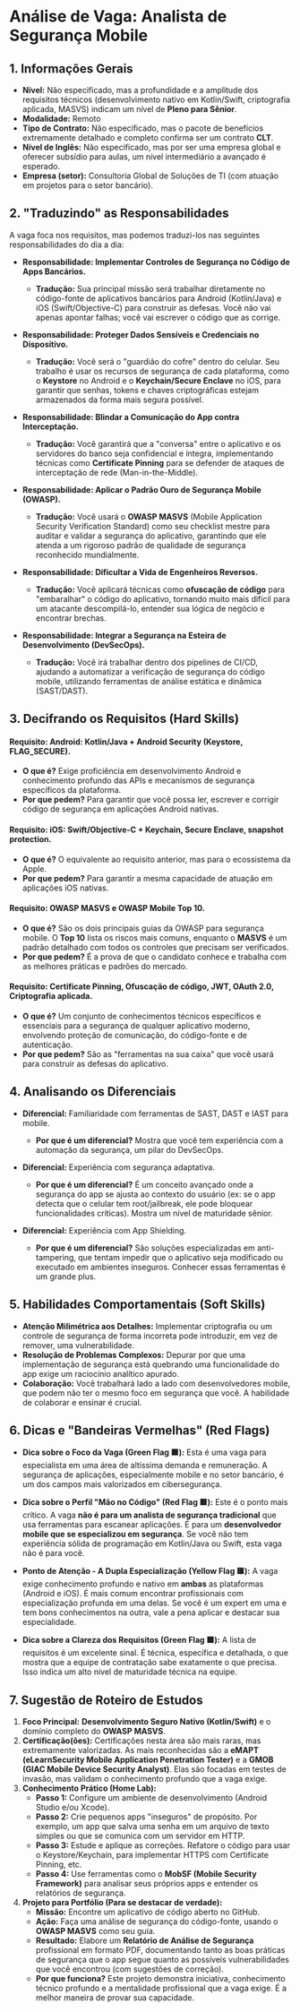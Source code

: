 # Análise de Vaga: Analista de Segurança Mobile

## 1. Informações Gerais
* **Nível:** Não especificado, mas a profundidade e a amplitude dos requisitos técnicos (desenvolvimento nativo em Kotlin/Swift, criptografia aplicada, MASVS) indicam um nível de **Pleno para Sênior**.
* **Modalidade:** Remoto
* **Tipo de Contrato:** Não especificado, mas o pacote de benefícios extremamente detalhado e completo confirma ser um contrato **CLT**.
* **Nível de Inglês:** Não especificado, mas por ser uma empresa global e oferecer subsídio para aulas, um nível intermediário a avançado é esperado.
* **Empresa (setor):** Consultoria Global de Soluções de TI (com atuação em projetos para o setor bancário).

## 2. "Traduzindo" as Responsabilidades
A vaga foca nos requisitos, mas podemos traduzi-los nas seguintes responsabilidades do dia a dia:

* **Responsabilidade: Implementar Controles de Segurança no Código de Apps Bancários.**
    * **Tradução:** Sua principal missão será trabalhar diretamente no código-fonte de aplicativos bancários para Android (Kotlin/Java) e iOS (Swift/Objective-C) para construir as defesas. Você não vai apenas apontar falhas; você vai escrever o código que as corrige.

* **Responsabilidade: Proteger Dados Sensíveis e Credenciais no Dispositivo.**
    * **Tradução:** Você será o "guardião do cofre" dentro do celular. Seu trabalho é usar os recursos de segurança de cada plataforma, como o **Keystore** no Android e o **Keychain/Secure Enclave** no iOS, para garantir que senhas, tokens e chaves criptográficas estejam armazenados da forma mais segura possível.

* **Responsabilidade: Blindar a Comunicação do App contra Interceptação.**
    * **Tradução:** Você garantirá que a "conversa" entre o aplicativo e os servidores do banco seja confidencial e íntegra, implementando técnicas como **Certificate Pinning** para se defender de ataques de interceptação de rede (Man-in-the-Middle).

* **Responsabilidade: Aplicar o Padrão Ouro de Segurança Mobile (OWASP).**
    * **Tradução:** Você usará o **OWASP MASVS** (Mobile Application Security Verification Standard) como seu checklist mestre para auditar e validar a segurança do aplicativo, garantindo que ele atenda a um rigoroso padrão de qualidade de segurança reconhecido mundialmente.

* **Responsabilidade: Dificultar a Vida de Engenheiros Reversos.**
    * **Tradução:** Você aplicará técnicas como **ofuscação de código** para "embaralhar" o código do aplicativo, tornando muito mais difícil para um atacante descompilá-lo, entender sua lógica de negócio e encontrar brechas.

* **Responsabilidade: Integrar a Segurança na Esteira de Desenvolvimento (DevSecOps).**
    * **Tradução:** Você irá trabalhar dentro dos pipelines de CI/CD, ajudando a automatizar a verificação de segurança do código mobile, utilizando ferramentas de análise estática e dinâmica (SAST/DAST).

## 3. Decifrando os Requisitos (Hard Skills)

#### Requisito: Android: Kotlin/Java + Android Security (Keystore, FLAG_SECURE).
* **O que é?** Exige proficiência em desenvolvimento Android e conhecimento profundo das APIs e mecanismos de segurança específicos da plataforma.
* **Por que pedem?** Para garantir que você possa ler, escrever e corrigir código de segurança em aplicações Android nativas.

#### Requisito: iOS: Swift/Objective-C + Keychain, Secure Enclave, snapshot protection.
* **O que é?** O equivalente ao requisito anterior, mas para o ecossistema da Apple.
* **Por que pedem?** Para garantir a mesma capacidade de atuação em aplicações iOS nativas.

#### Requisito: OWASP MASVS e OWASP Mobile Top 10.
* **O que é?** São os dois principais guias da OWASP para segurança mobile. O **Top 10** lista os riscos mais comuns, enquanto o **MASVS** é um padrão detalhado com todos os controles que precisam ser verificados.
* **Por que pedem?** É a prova de que o candidato conhece e trabalha com as melhores práticas e padrões do mercado.

#### Requisito: Certificate Pinning, Ofuscação de código, JWT, OAuth 2.0, Criptografia aplicada.
* **O que é?** Um conjunto de conhecimentos técnicos específicos e essenciais para a segurança de qualquer aplicativo moderno, envolvendo proteção de comunicação, do código-fonte e de autenticação.
* **Por que pedem?** São as "ferramentas na sua caixa" que você usará para construir as defesas do aplicativo.

## 4. Analisando os Diferenciais

* **Diferencial:** Familiaridade com ferramentas de SAST, DAST e IAST para mobile.
    * **Por que é um diferencial?** Mostra que você tem experiência com a automação da segurança, um pilar do DevSecOps.

* **Diferencial:** Experiência com segurança adaptativa.
    * **Por que é um diferencial?** É um conceito avançado onde a segurança do app se ajusta ao contexto do usuário (ex: se o app detecta que o celular tem root/jailbreak, ele pode bloquear funcionalidades críticas). Mostra um nível de maturidade sênior.

* **Diferencial:** Experiência com App Shielding.
    * **Por que é um diferencial?** São soluções especializadas em anti-tampering, que tentam impedir que o aplicativo seja modificado ou executado em ambientes inseguros. Conhecer essas ferramentas é um grande plus.

## 5. Habilidades Comportamentais (Soft Skills)
* **Atenção Milimétrica aos Detalhes:** Implementar criptografia ou um controle de segurança de forma incorreta pode introduzir, em vez de remover, uma vulnerabilidade.
* **Resolução de Problemas Complexos:** Depurar por que uma implementação de segurança está quebrando uma funcionalidade do app exige um raciocínio analítico apurado.
* **Colaboração:** Você trabalhará lado a lado com desenvolvedores mobile, que podem não ter o mesmo foco em segurança que você. A habilidade de colaborar e ensinar é crucial.

## 6. Dicas e "Bandeiras Vermelhas" (Red Flags)

* **Dica sobre o Foco da Vaga (Green Flag 🟩):** Esta é uma vaga para especialista em uma área de altíssima demanda e remuneração. A segurança de aplicações, especialmente mobile e no setor bancário, é um dos campos mais valorizados em cibersegurança.

* **Dica sobre o Perfil "Mão no Código" (Red Flag 🟥):** Este é o ponto mais crítico. A vaga **não é para um analista de segurança tradicional** que usa ferramentas para escanear aplicações. É para um **desenvolvedor mobile que se especializou em segurança**. Se você não tem experiência sólida de programação em Kotlin/Java ou Swift, esta vaga não é para você.

* **Ponto de Atenção - A Dupla Especialização (Yellow Flag 🟨):** A vaga exige conhecimento profundo e nativo em **ambas** as plataformas (Android e iOS). É mais comum encontrar profissionais com especialização profunda em uma delas. Se você é um expert em uma e tem bons conhecimentos na outra, vale a pena aplicar e destacar sua especialidade.

* **Dica sobre a Clareza dos Requisitos (Green Flag 🟩):** A lista de requisitos é um excelente sinal. É técnica, específica e detalhada, o que mostra que a equipe de contratação sabe exatamente o que precisa. Isso indica um alto nível de maturidade técnica na equipe.

## 7. Sugestão de Roteiro de Estudos
1.  **Foco Principal:** **Desenvolvimento Seguro Nativo (Kotlin/Swift)** e o domínio completo do **OWASP MASVS**.
2.  **Certificação(ões):** Certificações nesta área são mais raras, mas extremamente valorizadas. As mais reconhecidas são a **eMAPT (eLearnSecurity Mobile Application Penetration Tester)** e a **GMOB (GIAC Mobile Device Security Analyst)**. Elas são focadas em testes de invasão, mas validam o conhecimento profundo que a vaga exige.
3.  **Conhecimento Prático (Home Lab):**
    * **Passo 1:** Configure um ambiente de desenvolvimento (Android Studio e/ou Xcode).
    * **Passo 2:** Crie pequenos apps "inseguros" de propósito. Por exemplo, um app que salva uma senha em um arquivo de texto simples ou que se comunica com um servidor em HTTP.
    * **Passo 3:** Estude e aplique as correções. Refatore o código para usar o Keystore/Keychain, para implementar HTTPS com Certificate Pinning, etc.
    * **Passo 4:** Use ferramentas como o **MobSF (Mobile Security Framework)** para analisar seus próprios apps e entender os relatórios de segurança.
4.  **Projeto para Portfólio (Para se destacar de verdade):**
    * **Missão:** Encontre um aplicativo de código aberto no GitHub.
    * **Ação:** Faça uma análise de segurança do código-fonte, usando o **OWASP MASVS** como seu guia.
    * **Resultado:** Elabore um **Relatório de Análise de Segurança** profissional em formato PDF, documentando tanto as boas práticas de segurança que o app segue quanto as possíveis vulnerabilidades que você encontrou (com sugestões de correção).
    * **Por que funciona?** Este projeto demonstra iniciativa, conhecimento técnico profundo e a mentalidade profissional que a vaga exige. É a melhor maneira de provar sua capacidade.